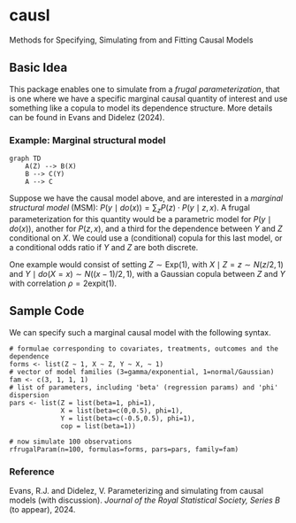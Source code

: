 # causl
Methods for Specifying, Simulating from and Fitting Causal Models

## Basic Idea

This package enables one to simulate from a _frugal parameterization_, that is
one where we have a specific marginal causal quantity of interest and use something 
like a copula to model its dependence structure.  More details can be found in
Evans and Didelez (2024).

### Example: Marginal structural model

```mermaid
graph TD
    A(Z) --> B(X)
    B --> C(Y)
    A --> C
```

Suppose we have the causal model above, and are interested in a _marginal 
structural model_ (MSM):
$P(y \mid do(x)) = \sum_z P(z) \cdot P(y \mid z, x).$
A frugal parameterization for this quantity would be a parametric model for
$P(y \mid do(x))$, another for $P(z,x)$, and a third for the dependence between
$Y$ and $Z$ conditional on $X$.  We could use a (conditional) copula for this 
last model, or a conditional odds ratio if $Y$ and $Z$ are both discrete. 

One example would consist of setting
$Z \sim \text{Exp}(1)$, with $X \mid Z=z \sim N(z/2, 1)$
and $Y \mid do(X=x) \sim N((x-1)/2, 1)$,
with a Gaussian copula between $Z$ and $Y$ with correlation $\rho = 2\text{expit}(1)$.

## Sample Code

We can specify such a marginal causal model with the following syntax.  
```
# formulae corresponding to covariates, treatments, outcomes and the dependence
forms <- list(Z ~ 1, X ~ Z, Y ~ X, ~ 1)
# vector of model families (3=gamma/exponential, 1=normal/Gaussian)
fam <- c(3, 1, 1, 1)
# list of parameters, including 'beta' (regression params) and 'phi' dispersion
pars <- list(Z = list(beta=1, phi=1),
             X = list(beta=c(0,0.5), phi=1),
             Y = list(beta=c(-0.5,0.5), phi=1),
             cop = list(beta=1))

# now simulate 100 observations
rfrugalParam(n=100, formulas=forms, pars=pars, family=fam)
```

### Reference

Evans, R.J. and Didelez, V.  Parameterizing and simulating from causal models
(with discussion). _Journal of the Royal Statistical Society, Series B_ (to 
appear), 2024.
